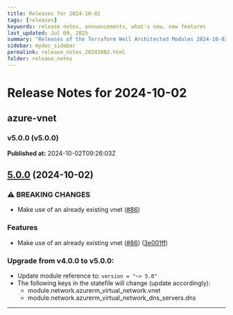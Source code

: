 ```yaml
---
title: Releases for 2024-10-02
tags: [releases]
keywords: release notes, announcements, what's new, new features
last_updated: Jul 09, 2025
summary: "Releases of the Terraform Well Architected Modules 2024-10-02"
sidebar: mydoc_sidebar
permalink: release_notes_20241002.html
folder: release_notes
---
```


# Release Notes for 2024-10-02

## azure-vnet
### v5.0.0 (v5.0.0)
**Published at:** 2024-10-02T09:26:03Z

## [5.0.0](https://github.com/CloudNationHQ/terraform-azure-vnet/compare/v4.0.1...v5.0.0) (2024-10-02)


### ⚠ BREAKING CHANGES

* Make use of an already existing vnet ([#86](https://github.com/CloudNationHQ/terraform-azure-vnet/issues/86))

### Features

* Make use of an already existing vnet ([#86](https://github.com/CloudNationHQ/terraform-azure-vnet/issues/86)) ([3e001ff](https://github.com/CloudNationHQ/terraform-azure-vnet/commit/3e001ff44081accbbde466842cbe9239d1c991c4))

### Upgrade from v4.0.0 to v5.0.0:

- Update module reference to: `version = "~> 5.0"`
- The following keys in the statefile will change (update accordingly):
  - module.network.azurerm_virtual_network.vnet
  - module.network.azurerm_virtual_network_dns_servers.dns

---

